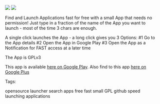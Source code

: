<img src="https://raw.github.com/ligi/FAST/master/promo/512x512.png"/>
<img src="https://raw.github.com/ligi/FAST/master/promo/qr_googleplay.png"/>

Find and Launch Applications fast for free with a small App that needs no permission!
Just type in a fraction of the name of the App you want to launch - most of the time 3 chars are enough.

A single click launches the App - a long click gives you 3 Options:
 #1 Go to the App details
 #2 Open the App in Google Play
 #3 Open the App as a Notification for FAST access at a later time

The App is GPLv3 

This app is available <a href="https://play.google.com/store/apps/details?id=org.ligi.fast">here on Google Play</a>. Also find to this app <a href="https://plus.google.com/108684152853280523320"> here on Google Plus</a>

Tags:

opensource launcher search apps free fast small GPL github speed launching applications